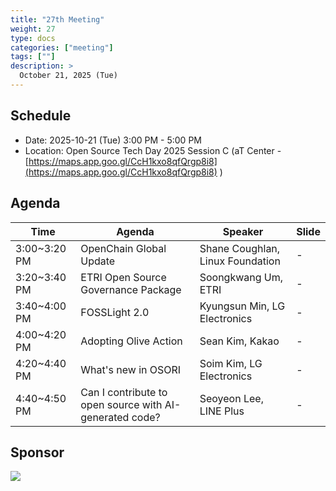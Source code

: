 ```yaml
---
title: "27th Meeting"
weight: 27
type: docs
categories: ["meeting"]
tags: [""]
description: >
  October 21, 2025 (Tue)
---
```



## Schedule


* Date: 2025-10-21 (Tue) 3:00 PM - 5:00 PM
* Location: Open Source Tech Day 2025 Session C (aT Center - [https://maps.app.goo.gl/CcH1kxo8qfQrgp8i8](https://maps.app.goo.gl/CcH1kxo8qfQrgp8i8) )


## Agenda


| Time        | Agenda                        | Speaker                          | Slide |
|-------------|-------------------------------|----------------------------------|-------|
| 3:00~3:20 PM | OpenChain Global Update              | Shane Coughlan, Linux Foundation             | -     |
| 3:20~3:40 PM | ETRI Open Source Governance Package      | Soongkwang Um, ETRI | - |
| 3:40~4:00 PM | FOSSLight 2.0        | Kyungsun Min, LG Electronics                  | - |
| 4:00~4:20 PM | Adopting Olive Action        | Sean Kim, Kakao                    | - |
| 4:20~4:40 PM | What's new in OSORI                    | Soim Kim, LG Electronics                              | -     |
| 4:40~4:50 PM | Can I contribute to open source with AI-generated code? | Seoyeon Lee, LINE Plus                | -  |



## Sponsor


![](../../../images/content/about/logo/etri.png)
